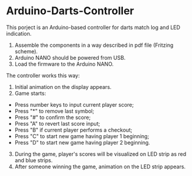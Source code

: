 # Arduino-Darts-Controller
This porject is an Arduino-based controller for darts match log and LED indication. 
1) Assemble the components in a way described in pdf file (Fritzing scheme).
2) Arduino NANO should be powered from USB.
3) Load the firmware to the Arduino NANO.

The controller works this way:

1) Initial animation on the display appears.
2) Game starts:
  - Press number keys to input current player score;
  - Press "*" to remove last symbol;
  - Press "#" to confirm the score;
  - Press "A" to revert last score input;
  - Press "B" if current player performs a checkout;
  - Press "C" to start new game having player 1 beginning;
  - Press "D" to start new game having player 2 beginning.
3) During the game, player's scores will be visualized on LED strip as red and blue strips.
4) After someone winning the game, animation on the LED strip appears.
